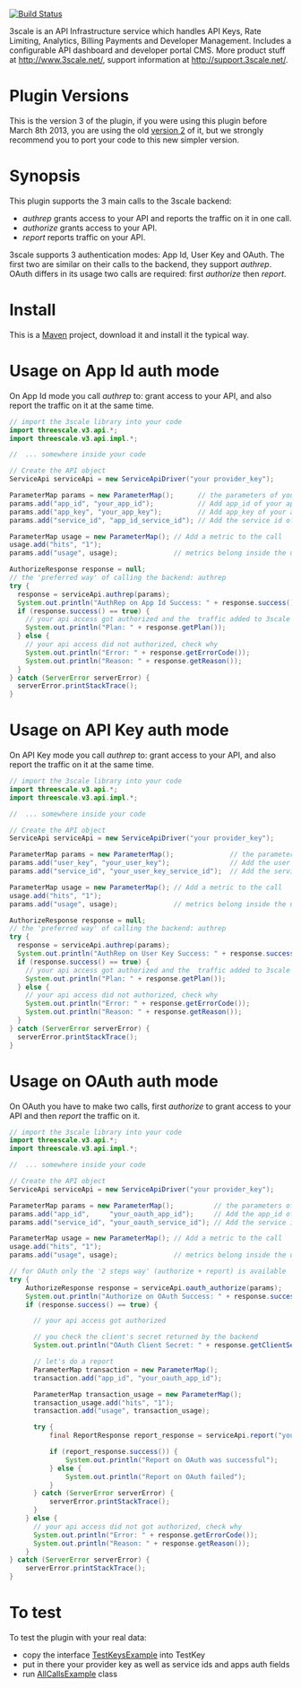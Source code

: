 [![Build Status](https://secure.travis-ci.org/3scale/3scale_ws_api_for_java.png?branch=master)](http://travis-ci.org/3scale/3scale_ws_api_for_java)

3scale is an API Infrastructure service which handles API Keys, Rate Limiting, Analytics, Billing Payments and Developer Management. Includes a configurable API dashboard and developer portal CMS. More product stuff at http://www.3scale.net/, support information at http://support.3scale.net/.

Plugin Versions
===============

This is the version 3 of the plugin, if you were using this plugin before March 8th 2013, you are using the old [version 2](https://github.com/3scale/3scale_ws_api_for_java/tree/v2) of it, but we strongly recommend you to port your code to this new simpler version.

Synopsis
========

This plugin supports the 3 main calls to the 3scale backend:

- *authrep* grants access to your API and reports the traffic on it in one call.
- *authorize* grants access to your API.
- *report* reports traffic on your API.

3scale supports 3 authentication modes: App Id, User Key and OAuth. The first two are similar on their calls to the backend, they support *authrep*. OAuth differs in its usage two calls are required: first *authorize* then *report*.

Install
=======

This is a [Maven](http://maven.apache.org/) project, download it and install it the typical way.

Usage on App Id auth mode
=========================

On App Id mode you call *authrep* to: grant access to your API, and also report the traffic on it at the same time.

```java
// import the 3scale library into your code
import threescale.v3.api.*;
import threescale.v3.api.impl.*;

//  ... somewhere inside your code

// Create the API object
ServiceApi serviceApi = new ServiceApiDriver("your provider_key");

ParameterMap params = new ParameterMap();      // the parameters of your call
params.add("app_id", "your_app_id");           // Add app_id of your application for authorization
params.add("app_key", "your_app_key");         // Add app_key of your application for authorization
params.add("service_id", "app_id_service_id"); // Add the service id of your application

ParameterMap usage = new ParameterMap(); // Add a metric to the call
usage.add("hits", "1");
params.add("usage", usage);              // metrics belong inside the usage parameter

AuthorizeResponse response = null;
// the 'preferred way' of calling the backend: authrep
try {
  response = serviceApi.authrep(params);
  System.out.println("AuthRep on App Id Success: " + response.success());
  if (response.success() == true) {
    // your api access got authorized and the  traffic added to 3scale backend
    System.out.println("Plan: " + response.getPlan());
  } else {
    // your api access did not authorized, check why
    System.out.println("Error: " + response.getErrorCode());
    System.out.println("Reason: " + response.getReason());
  }
} catch (ServerError serverError) {
  serverError.printStackTrace();
}
```

Usage on API Key auth mode
==========================

On API Key mode you call *authrep* to: grant access to your API, and also report the traffic on it at the same time.

```java
// import the 3scale library into your code
import threescale.v3.api.*;
import threescale.v3.api.impl.*;

//  ... somewhere inside your code

// Create the API object
ServiceApi serviceApi = new ServiceApiDriver("your provider_key");

ParameterMap params = new ParameterMap();              // the parameters of your call
params.add("user_key", "your_user_key");               // Add the user key of your application for authorization
params.add("service_id", "your_user_key_service_id");  // Add the service id of your application

ParameterMap usage = new ParameterMap(); // Add a metric to the call
usage.add("hits", "1");
params.add("usage", usage);              // metrics belong inside the usage parameter

AuthorizeResponse response = null;
// the 'preferred way' of calling the backend: authrep
try {
  response = serviceApi.authrep(params);
  System.out.println("AuthRep on User Key Success: " + response.success());
  if (response.success() == true) {
    // your api access got authorized and the  traffic added to 3scale backend
    System.out.println("Plan: " + response.getPlan());
  } else {
    // your api access did not authorized, check why
    System.out.println("Error: " + response.getErrorCode());
    System.out.println("Reason: " + response.getReason());
  }
} catch (ServerError serverError) {
  serverError.printStackTrace();
}
```

Usage on OAuth auth mode
==========================

On OAuth you have to make two calls, first *authorize* to grant access to your API and then *report* the traffic on it.

```java
// import the 3scale library into your code
import threescale.v3.api.*;
import threescale.v3.api.impl.*;

//  ... somewhere inside your code

// Create the API object
ServiceApi serviceApi = new ServiceApiDriver("your provider_key");

ParameterMap params = new ParameterMap();          // the parameters of your call
params.add("app_id",     "your_oauth_app_id");     // Add the app_id of your application for authorization
params.add("service_id", "your_oauth_service_id"); // Add the service id of your application

ParameterMap usage = new ParameterMap(); // Add a metric to the call
usage.add("hits", "1");
params.add("usage", usage);              // metrics belong inside the usage parameter

// for OAuth only the '2 steps way' (authorize + report) is available
try {
    AuthorizeResponse response = serviceApi.oauth_authorize(params);         // Perform OAuth authorize
    System.out.println("Authorize on OAuth Success: " + response.success());
    if (response.success() == true) {

      // your api access got authorized

      // you check the client's secret returned by the backend
      System.out.println("OAuth Client Secret: " + response.getClientSecret());

      // let's do a report
      ParameterMap transaction = new ParameterMap();
      transaction.add("app_id", "your_oauth_app_id");

      ParameterMap transaction_usage = new ParameterMap();
      transaction_usage.add("hits", "1");
      transaction.add("usage", transaction_usage);

      try {
          final ReportResponse report_response = serviceApi.report("your_oauth_service_id", transaction);

          if (report_response.success()) {
              System.out.println("Report on OAuth was successful");
          } else {
              System.out.println("Report on OAuth failed");
          }
      } catch (ServerError serverError) {
          serverError.printStackTrace();
      }
    } else {
      // your api access did not got authorized, check why
      System.out.println("Error: " + response.getErrorCode());
      System.out.println("Reason: " + response.getReason());
    }
} catch (ServerError serverError) {
    serverError.printStackTrace();
}
```

To test
=======

To test the plugin with your real data:
- copy the interface [TestKeysExample](https://github.com/3scale/3scale_ws_api_for_java/blob/master/src/main/java/threescale/v3/api/example/TestKeysExample.java) into TestKey
- put in there your provider key as well as service ids and apps auth fields
- run [AllCallsExample](https://github.com/3scale/3scale_ws_api_for_java/blob/master/src/main/java/threescale/v3/api/example/TestKeysExample.java) class
